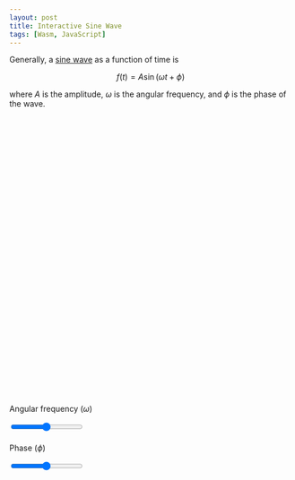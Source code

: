 ```yaml
---
layout: post
title: Interactive Sine Wave
tags: [Wasm, JavaScript]
---
```

Generally, a [sine wave](https://en.wikipedia.org/wiki/Sine_wave) as a function of time is

$$ f\left(t\right) = A\sin\left(\omega t + \phi\right) $$

where $A$ is the amplitude, $\omega$ is the angular frequency, and $\phi$ is the phase of the wave.

<meta name="viewport" content="width=device-width, initial-scale=1">
<style>
.slidecontainer {
  width: 100%;
}

.slider {
  -webkit-appearance: none;
  width: 100%;
  height: 25px;
  background: #d3d3d3;
  outline: none;
  opacity: 0.7;
  -webkit-transition: .2s;
  transition: opacity .2s;
  padding: 0px;
}

.slider:hover {
  opacity: 1;
}

.slider::-webkit-slider-thumb {
  -webkit-appearance: none;
  appearance: none;
  width: 25px;
  height: 25px;
  background: #000000;
  cursor: pointer;
}

.slider::-moz-range-thumb {
  width: 25px;
  height: 25px;
  background: #000000;
  cursor: pointer;
}
</style>

<div id="tester" style="width:600px;height:500px;"></div>


Angular frequency ($\omega$)
<div class="slidecontainer" style="width:600px;height:25px;">
  <input type="range" min="0" max="99" value="49" class="slider" id="freqRange" onchange="computeSine(this.value)">
</div>

Phase ($\phi$)
<div class="slidecontainer" style="width:600px;height:25px;">
  <input type="range"  class="slider" min="0" max="99" value="49" id="phaseRange" onchange="computeSine(this.value)">
</div>

<script type="text/javascript">
  "use strict";

  var runtimeInit = false;

  var Module = {
      onRuntimeInitialized: function() {
          runtimeInit = true;
          plot();
      }
  };

  function computeSine(value) {
    if (runtimeInit) {
      console.log(_chl_sin(value));
    }
  }

  function plot() {
      "use strict";

      let TESTER = document.getElementById('tester');

      let size = 1000;

      // allocate memory for t and create a buffer from the heap
      let t_ptr = _calloc(size, Float32Array.BYTES_PER_ELEMENT);
      let t = new Float32Array(HEAPF32.buffer, t_ptr, size);

      let max = 1;

      for (let i = 0; i <= size; i++) {
          t[i] = i / size * max;
      }

      // allocate memory for x
      let x_ptr = _calloc(size, Float32Array.BYTES_PER_ELEMENT);

      let freq = 2*Math.PI;
      let phase = 0;

      _chl_sin_func(size, t_ptr, x_ptr, freq, phase);

      // create a buffer from x on the heap
      let x = new Float32Array(HEAPF32.buffer, x_ptr, size);

      let data = [{
          x: t,
          y: x
          }];

      let layout = {};

      Plotly.newPlot(TESTER, data, layout);
  }

</script>
<script type="text/javascript" src="https://cdn.plot.ly/plotly-2.6.3.min.js"></script>
<script type="text/javascript" src="{{ base.url | prepend: site.url }}/assets/js/chlsin.js"></script>
